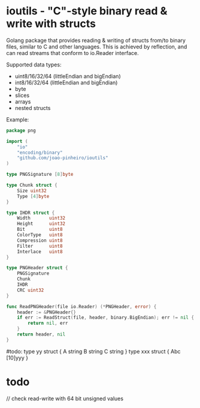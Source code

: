 ioutils - "C"-style binary read & write with structs
====================================================

Golang package that provides reading & writing of structs from/to binary files, similar to C and other languages. This is
achieved by reflection, and can read streams that conform to io.Reader interface.

Supported data types:
- uint8/16/32/64 (littleEndian and bigEndian)
- int8/16/32/64 (littleEndian and bigEndian)
- byte
- slices
- arrays
- nested structs


Example:
```go
package png

import (
	"io"
	"encoding/binary"
	"github.com/joao-pinheiro/ioutils"
)

type PNGSignature [8]byte

type Chunk struct {
	Size uint32
	Type [4]byte
}

type IHDR struct {
	Width       uint32
	Height      uint32
	Bit         uint8
	ColorType   uint8
	Compression uint8
	Filter      uint8
	Interlace   uint8
}

type PNGHeader struct {
	PNGSignature
	Chunk
	IHDR
	CRC uint32
}

func ReadPNGHeader(file io.Reader) (*PNGHeader, error) {
	header := &PNGHeader{}
	if err := ReadStruct(file, header, binary.BigEndian); err != nil {
		return nil, err
	}
	return header, nil
}
```
 
 
 #todo:
 type yy struct {
   A string
   B string
   C string
 }
 type xxx struct {
   Abc [10]yyy
  } 
  
  # todo
  // check read-write with 64 bit unsigned values
  